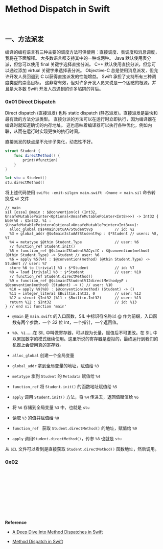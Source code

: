 # Method Dispatch in Swift



<br>

## 一、方法派发

编译的编程语言有三种主要的调度方法可供使用：直接调度、表调度和消息调度，我将在下面解释。 大多数语言都支持其中的一种或两种。 Java 默认使用表分派，但您可以使用 final 关键字选择直接分派。 C++ 默认使用直接分派，但您可以通过添加 virtual 关键字来选择表分派。 Objective-C 总是使用消息派发，但允许开发人员回退到 C 以获得直接派发的性能增益。 Swift 承担了支持所有三种调度类型的崇高目标。 这非常有效，但对许多开发人员来说是一个困惑的根源，并且是大多数 Swift 开发人员遇到的许多陷阱的背后。


### 0x01 Direct Dispatch

Direct dispatch (直接派发) 也称 static dispatch (静态派发)。直接派发是最快和最有效的方法分派类型。 直接分派的方法可以在运行时立即执行，因为编译器在编译时就知道确切的内存地址。 这也意味着编译器可以执行各种优化，例如内联，从而在运行时实现更快的执行时间。

直接派发的缺点是不允许子类化，动态性不好。


```Swift
struct Student {
    func directMethod() {
        print(#function)
    }
}

let stu = Student()
stu.directMethod()
```

将上述代码使用 `swiftc -emit-silgen main.swift -Onone > main.sil` 命令转换成 sil 文件

```Swift-sil
// main
sil [ossa] @main : $@convention(c) (Int32, UnsafeMutablePointer<Optional<UnsafeMutablePointer<Int8>>>) -> Int32 {
bb0(%0 : $Int32, %1 : $UnsafeMutablePointer<Optional<UnsafeMutablePointer<Int8>>>):
  alloc_global @$s4main3stuAA7StudentVvp          // id: %2
  %3 = global_addr @$s4main3stuAA7StudentVvp : $*Student // users: %8, %7
  %4 = metatype $@thin Student.Type               // user: %6
  // function_ref Student.init()
  %5 = function_ref @$s4main7StudentVACycfC : $@convention(method) (@thin Student.Type) -> Student // user: %6
  %6 = apply %5(%4) : $@convention(method) (@thin Student.Type) -> Student // user: %7
  store %6 to [trivial] %3 : $*Student            // id: %7
  %8 = load [trivial] %3 : $*Student              // user: %10
  // function_ref Student.directMethod()
  %9 = function_ref @$s4main7StudentV12directMethodyyF : $@convention(method) (Student) -> () // user: %10
  %10 = apply %9(%8) : $@convention(method) (Student) -> ()
  %11 = integer_literal $Builtin.Int32, 0         // user: %12
  %12 = struct $Int32 (%11 : $Builtin.Int32)      // user: %13
  return %12 : $Int32                             // id: %13
} // end sil function 'main'
```

- `@main` 是 `main.swift` 的入口函数，SIL 中标识符名称以 @ 作为前缀，入口函数有两个参数，一个 32 位 Int，一个指针，一个返回值。

- `%0`、`%1`......在 SIL 中叫做寄存器，可以视为长量，赋值后不可更改。在 SIL 中以累加数字的模式继续使用。这里所说的寄存器是虚拟的，最终运行到我们的机器上会使用真的寄存器。
- `alloc_global` 创建一个全局变量
- `global_addr` 拿到全局变量的地址，赋值给 `%3`
- `metatype` 拿到 `Student` 的 `Metadata` 赋值给 `%4`
- `function_ref` 将 `Student.init()` 的函数地址赋值给 `%5`
- `apply` 调用 `Student.init()` 方法，将 `%4` 传进去，返回值赋值给 `%6`
- 将 `%6` 存储到全局变量 `%3` 中，也就是 `stu`
- 读取 `%3` 的值并赋值给 `%8`
- `function_ref ` 获取 `Student.directMethod()` 的地址，赋值给 `%9`
- `apply` 调用`Student.directMethod()`，传参 `%8` 也就是 `stu`


从 `SIL` 文件可以看到是直接获取 `Student.directMethod()` 函数地址，然后调用。


### 0x02 




```Swift

```


```Swift

```

```Swift

```

<br>



<br>

```Swift

```

```Swift

```


```Swift

```


<br>

**Reference**

- [A Deep Dive Into Method Dispatches in Swift](https://betterprogramming.pub/a-deep-dive-into-method-dispatches-in-swift-65a8e408a7d0)

- [Method Dispatch in Swift](https://www.rightpoint.com/rplabs/switch-method-dispatch-table)

<br>

